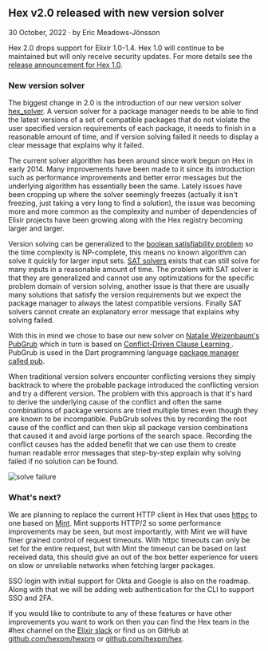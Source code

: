 ## Hex v2.0 released with new version solver

<div class="subtitle"><time datetime="2022-10-30T00:00:00Z">30 October, 2022</time> · by Eric Meadows-Jönsson</div>

Hex 2.0 drops support for Elixir 1.0-1.4. Hex 1.0 will continue to be maintained but will only receive security updates. For more details see the [release announcement for Hex 1.0](/blog/hex-v1.0-released-and-the-future-of-hex).

### New version solver

The biggest change in 2.0 is the introduction of our new version solver [hex_solver](https://github.com/hexpm/hex_solver). A version solver for a package manager needs to be able to find the latest versions of a set of compatible packages that do not violate the user specified version requirements of each package, it needs to finish in a reasonable amount of time, and if version solving failed it needs to display a clear message that explains why it failed.

The current solver algorithm has been around since work begun on Hex in early 2014. Many improvements have been made to it since its introduction such as performance improvements and better error messages but the underlying algorithm has essentially been the same. Lately issues have been cropping up where the solver seemingly freezes (actually it isn't freezing, just taking a very long to find a solution), the issue was becoming more and more common as the complexity and number of dependencies of Elixir projects have been growing along with the Hex registry becoming larger and larger.

Version solving can be generalized to the [boolean satisfiability problem](https://en.wikipedia.org/wiki/Boolean_satisfiability_problem) so the time complexity is NP-complete, this means no known algorithm can solve it quickly for larger input sets. [SAT solvers](https://en.wikipedia.org/wiki/SAT_solver) exists that can still solve for many inputs in a reasonable amount of time. The problem with SAT solver is that they are generalized and cannot use any optimizations for the specific problem domain of version solving, another issue is that there are usually many solutions that satisfy the version requirements but we expect the package manager to always the latest compatible versions. Finally SAT solvers cannot create an explanatory error message that explains why solving failed.

With this in mind we chose to base our new solver on [Natalie Weizenbaum's PubGrub](https://nex3.medium.com/pubgrub-2fb6470504f) which in turn is based on [Conflict-Driven Clause Learning ](https://en.wikipedia.org/wiki/Conflict-driven_clause_learning). PubGrub is used in the Dart programming language [package manager called pub](https://pub.dev).

When traditional version solvers encounter conflicting versions they simply backtrack to where the probable package introduced the conflicting version and try a different version. The problem with this approach is that it's hard to derive the underlying cause of the conflict and often the same combinations of package versions are tried multiple times even though they are known to be incompatible. PubGrub solves this by recording the root cause of the conflict and can then skip all package version combinations that caused it and avoid large portions of the search space. Recording the conflict causes has the added benefit that we can use them to create human readable error messages that step-by-step explain why solving failed if no solution can be found.

![solve failure](/images/blog/016_solve_failure.png)

### What's next?

We are planning to replace the current HTTP client in Hex that uses [httpc](https://www.erlang.org/doc/man/httpc.html) to one based on [Mint](https://github.com/elixir-mint/mint). Mint supports HTTP/2 so some performance improvements may be seen, but most importantly, with Mint we will have finer grained control of request timeouts. With httpc timeouts can only be set for the entire request, but with Mint the timeout can be based on last received data, this should give an out of the box better experience for users on slow or unreliable networks when fetching larger packages.

SSO login with initial support for Okta and Google is also on the roadmap. Along with that we will be adding web authentication for the CLI to support SSO and 2FA.

If you would like to contribute to any of these features or have other improvements you want to work on then you can find the Hex team in the #hex channel on the [Elixir slack](https://elixir-slackin.herokuapp.com/) or find us on GitHub at [github.com/hexpm/hexpm](https://github.com/hexpm/hexpm) or [github.com/hexpm/hex](https://github.com/hexpm/hex).
